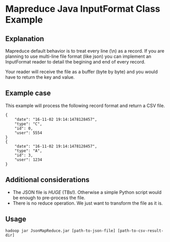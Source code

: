 # Mapreduce Java InputFormat Class Example

## Explanation

Mapreduce default behavior is to treat every line (\n) as a record.
If you are planning to use multi-line file format (like json) you can implement an InputFormat reader to detail the begining and end of every record.

Your reader will receive the file as a buffer (byte by byte) and you would have to return the key and value.

## Example case

This example will process the following record format and return a CSV file.

```
{
    "date": "16-11-02 19:14:1478128457",
    "type": "C",
    "id": 0,
    "user": 5554
}
{
    "date": "16-11-02 19:14:1478128457",
    "type": "A",
    "id": 3,
    "user": 1234
}
```

## Additional considerations

* The JSON file is *HUGE* (TBs!). Otherwise a simple Python script would be enough to pre-process the file.
* There is no reduce operation. We just want to transform the file as it is.

## Usage

`hadoop jar JsonMapReduce.jar [path-to-json-file] [path-to-csv-result-dir]`


